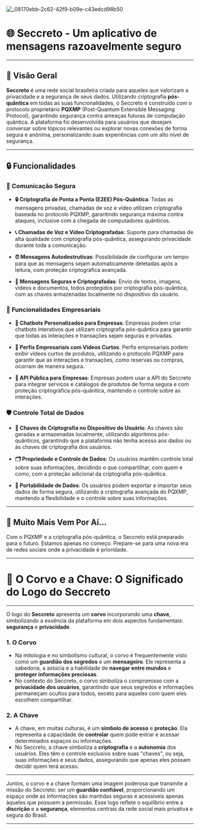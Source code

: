 
![_08170ebb-2c62-42f9-b09e-c43edcd98b50](https://github.com/user-attachments/assets/638c264b-3d25-48ff-bce1-17ccb4922993)



# 🌐 **Seccreto - Um aplicativo de mensagens razoavelmente seguro**

---

## 📝 **Visão Geral**

**Seccreto** é uma rede social brasileira criada para aqueles que valorizam a privacidade e a segurança de seus dados. Utilizando criptografia **pós-quântica** em todas as suas funcionalidades, o Seccreto é construído com o protocolo proprietário **PQXMP** (Post-Quantum Extensible Messaging Protocol), garantindo segurança contra ameaças futuras de computação quântica. A plataforma foi desenvolvida para usuários que desejam conversar sobre tópicos relevantes ou explorar novas conexões de forma segura e anônima, personalizando suas experiências com um alto nível de segurança.

---

## 🔒 **Funcionalidades**

### 🔐 **Comunicação Segura**

- **🔒 Criptografia de Ponta a Ponta (E2EE) Pós-Quântica**: Todas as mensagens privadas, chamadas de voz e vídeo utilizam criptografia baseada no protocolo PQXMP, garantindo segurança máxima contra ataques, inclusive com a chegada de computadores quânticos.

- **📞 Chamadas de Voz e Vídeo Criptografadas**: Suporte para chamadas de alta qualidade com criptografia pós-quântica, assegurando privacidade durante toda a comunicação.

- **⏰ Mensagens Autodestrutivas**: Possibilidade de configurar um tempo para que as mensagens sejam automaticamente deletadas após a leitura, com proteção criptográfica avançada.

- **💬 Mensagens Seguras e Criptografadas**: Envio de textos, imagens, vídeos e documentos, todos protegidos por criptografia pós-quântica, com as chaves armazenadas localmente no dispositivo do usuário.

### 🏢 **Funcionalidades Empresariais**

- **🤖 Chatbots Personalizados para Empresas**: Empresas podem criar chatbots interativos que utilizam criptografia pós-quântica para garantir que todas as interações e transações sejam seguras e privadas.

- **🎥 Perfis Empresariais com Vídeos Curtos**: Perfis empresariais podem exibir vídeos curtos de produtos, utilizando o protocolo PQXMP para garantir que as interações e transações, como reservas ou compras, ocorram de maneira segura.

- **🔌 API Pública para Empresas**: Empresas podem usar a API do Seccreto para integrar serviços e catálogos de produtos de forma segura e com proteção criptográfica pós-quântica, mantendo o controle sobre as interações.

### 🛡️ **Controle Total de Dados**

- **🔑 Chaves de Criptografia no Dispositivo do Usuário**: As chaves são geradas e armazenadas localmente, utilizando algoritmos pós-quânticos, garantindo que a plataforma não tenha acesso aos dados ou às chaves de criptografia dos usuários.

- **🗂️ Propriedade e Controle de Dados**: Os usuários mantêm controle total sobre suas informações, decidindo o que compartilhar, com quem e como, com a proteção adicional da criptografia pós-quântica.

- **🔄 Portabilidade de Dados**: Os usuários podem exportar e importar seus dados de forma segura, utilizando a criptografia avançada do PQXMP, mantendo a flexibilidade e o controle sobre suas informações.

---

## 🚀 **Muito Mais Vem Por Aí...**

Com o PQXMP e a criptografia pós-quântica, o Seccreto está preparado para o futuro. Estamos apenas no começo. Prepare-se para uma nova era de redes sociais onde a privacidade é prioridade.

---


# 🦅 **O Corvo e a Chave: O Significado do Logo do Seccreto**

---

O logo do **Seccreto** apresenta um **corvo** incorporando uma **chave**, simbolizando a essência da plataforma em dois aspectos fundamentais: **segurança** e **privacidade**.

### 1. **O Corvo**
   - Na mitologia e no simbolismo cultural, o corvo é frequentemente visto como um **guardião dos segredos** e um **mensageiro**. Ele representa a sabedoria, a astúcia e a habilidade de **navegar entre mundos** e **proteger informações preciosas**.
   - No contexto do Seccreto, o corvo simboliza o compromisso com a **privacidade dos usuários**, garantindo que seus segredos e informações permaneçam ocultos para todos, exceto para aqueles com quem eles escolhem compartilhar.

### 2. **A Chave**
   - A chave, em muitas culturas, é um **símbolo de acesso** e **proteção**. Ela representa a capacidade de **controlar** quem pode entrar e acessar determinados espaços ou informações.
   - No Seccreto, a chave simboliza a **criptografia** e a **autonomia** dos usuários. Eles têm o controle exclusivo sobre suas "chaves", ou seja, suas informações e seus dados, assegurando que apenas eles possam decidir quem terá acesso.

---

Juntos, o corvo e a chave formam uma imagem poderosa que transmite a missão do Seccreto: ser um **guardião confiável**, proporcionando um espaço onde as informações são mantidas seguras e acessíveis apenas àqueles que possuem a permissão. Esse logo reflete o equilíbrio entre a **discrição** e a **segurança**, elementos centrais da rede social mais privativa e segura do Brasil.

---

